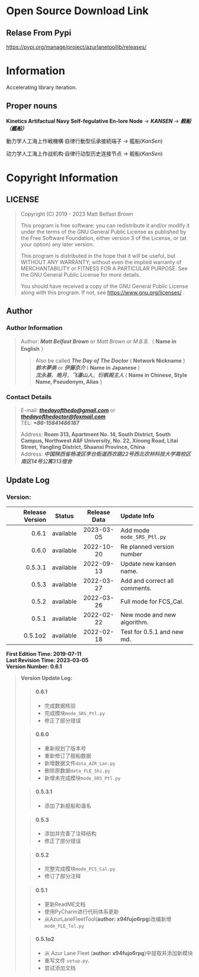 # Open Source Download Link 

## Relase From Pypi
https://pypi.org/manage/project/azurlanetoollib/releases/

# Information 
Accelerating library iteration.
## Proper nouns 
**Kinetics Artifactual Navy Self-fegulative En-lore Node**
-> ***KANSEN*** -> ***舰船（艦船）***

動力学人工海上作戦機構·自律行動型伝承接続端子  -> 艦船(*KanSen*)

动力学人工海上作战机构·自律行动型历史连接节点  -> 舰船(*KanSen*)

# Copyright Information 

## LICENSE 
> Copyright (C) 2019 - 2023 Matt Belfast Brown  
>   
> This program is free software: you can redistribute it and/or modify it under the terms of the GNU General Public License as published by the Free Software Foundation, either version 3 of the License, or (at your option) any later version.  
>    
> This program is distributed in the hope that it will be useful, but WITHOUT ANY WARRANTY; without even the implied warranty of MERCHANTABILITY or FITNESS FOR A PARTICULAR PURPOSE.  See the GNU General Public License for more details.  
>   
> You should have received a copy of the GNU General Public License along with this program.  If not, see <https://www.gnu.org/licenses/> .  

## Author  
### Author Information  
> Author: ***Matt Belfast Brown*** or *Matt Brown* or *M.B.B.*（ **Name in English** ）  
>> Also be called ***The Day of The Doctor*** ( **Network Nickname** )  
>> ***鈴木夢美*** or ***伊藤京介*** ( **Name in Japanese** )  
>> ***沈永基***，***皓月***，***飞瀑山人***，***衍枫阁主人*** ( **Name in Chinese, Style Name, Pseudonym, Alias** ) 
    
### Contact Details 
> E-mail: ***thedayofthedo@gmail.com*** or ***thedayofthedoctor@foxmail.com***   
> TEL: ___+86-15841486187___ 
>  
> Address: **Room 313, Apartment No. 14, South District, South Campus, Northwest A&F University, No. 22, Xinong Road, Litai Street, Yangling District, Shaanxi Province, China**  
> Address: ***中国陕西省杨凌区李台街道西农路22号西北农林科技大学南校区南区14号公寓313宿舍***  
   
## Update Log
### Version:  

| Release Version |  Status   | Release Data | Update Info                   | 
|----------------:|:---------:|:------------:|:------------------------------|
|           0.6.1 | available |  2023-03-05  | Add mode `mode_SRS_Ptl.py`    |
|           0.6.0 | available |  2022-10-20  | Re planned version number     |                                     |
|         0.5.3.1 | available |  2022-09-13  | Update new kansen name.       |
|           0.5.3 | available |  2022-03-27  | Add and correct all comments. |
|           0.5.2 | available |  2022-03-26  | Full mode for FCS_Cal.        |
|           0.5.1 | available |  2022-02-22  | New mode and new algorithm.   |
|         0.5.1α2 | available |  2022-02-18  | Test for 0.5.1 and new md.    |


**First Edition Time: 2019-07-11**  
**Last Revision Time: 2023-03-05**  
**Version Number: 0.6.1**

> **Version Update Log:**  
>> #### 0.6.1
>> + 完成数据核验
>> + 完成模块`mode_SRS_Ptl.py`
>> + 修正了部分错误
> 
>> #### 0.6.0
>> + 重新规划了版本号
>> + 重新修订了舰船数据
>> + 新增数据文件`data_AZR_Lan.py`
>> + 删除原数据`data_FLE_Shi.py`
>> + 新增未完成模块`mode_SRS_Ptl.py`
>
>>#### 0.5.3.1
>> + 添加了新舰船和谐名
>
>>#### 0.5.3
>> + 添加并完善了注释结构
>> + 修正了部分错误
> 
>> #### 0.5.2
>> - 完整完成模块`mode_FCS_Cal.py`
>> - 修订了部分注释
> 
>> #### 0.5.1  
>> + 更新ReadME文档  
>> + 使用PyCharm进行代码体系更新
>> + 从AzurLaneFleetTool(**author: x94fujo6rpg**)改编新增`mode_FLE_Tol.py`
> 
>> #### 0.5.1α2
>> + 从 Azur Lane Fleet  (**author: x94fujo6rpg**)中提取并添加新模块
>> + 重写文件 `setup.py`.
>> + 尝试添加文档